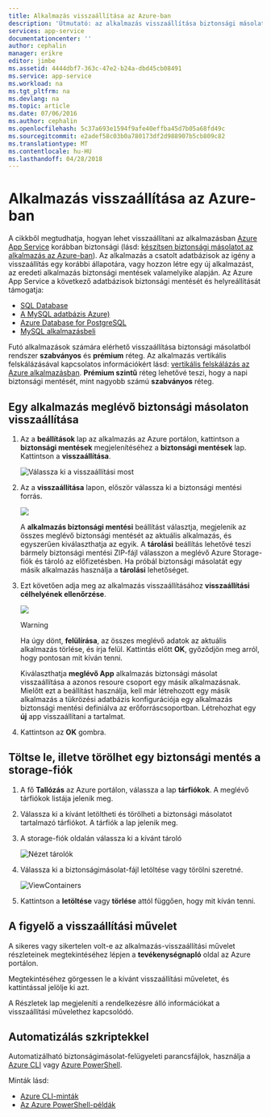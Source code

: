 ```yaml
---
title: Alkalmazás visszaállítása az Azure-ban
description: 'Útmutató: az alkalmazás visszaállítása biztonsági másolatból.'
services: app-service
documentationcenter: ''
author: cephalin
manager: erikre
editor: jimbe
ms.assetid: 4444dbf7-363c-47e2-b24a-dbd45cb08491
ms.service: app-service
ms.workload: na
ms.tgt_pltfrm: na
ms.devlang: na
ms.topic: article
ms.date: 07/06/2016
ms.author: cephalin
ms.openlocfilehash: 5c37a693e1594f9afe40effba45d7b05a68fd49c
ms.sourcegitcommit: e2adef58c03b0a780173df2d988907b5cb809c82
ms.translationtype: MT
ms.contentlocale: hu-HU
ms.lasthandoff: 04/28/2018
---
```

# <a name="restore-an-app-in-azure"></a>Alkalmazás visszaállítása az Azure-ban
A cikkből megtudhatja, hogyan lehet visszaállítani az alkalmazásban [Azure App Service](../app-service/app-service-web-overview.md) korábban biztonsági (lásd: [készítsen biztonsági másolatot az alkalmazás az Azure-ban](web-sites-backup.md)). Az alkalmazás a csatolt adatbázisok az igény a visszaállítás egy korábbi állapotára, vagy hozzon létre egy új alkalmazást, az eredeti alkalmazás biztonsági mentések valamelyike alapján. Az Azure App Service a következő adatbázisok biztonsági mentését és helyreállítását támogatja:
- [SQL Database](https://azure.microsoft.com/services/sql-database/)
- [A MySQL adatbázis Azure)](https://azure.microsoft.com/services/mysql)
- [Azure Database for PostgreSQL](https://azure.microsoft.com/services/postgres)
- [MySQL alkalmazásbeli](https://blogs.msdn.microsoft.com/appserviceteam/2017/03/06/announcing-general-availability-for-mysql-in-app)

Futó alkalmazások számára elérhető visszaállítása biztonsági másolatból rendszer **szabványos** és **prémium** réteg. Az alkalmazás vertikális felskálázásával kapcsolatos információkért lásd: [vertikális felskálázás az Azure alkalmazásban](web-sites-scale.md). **Prémium szintű** réteg lehetővé teszi, hogy a napi biztonsági mentését, mint nagyobb számú **szabványos** réteg.

<a name="PreviousBackup"></a>

## <a name="restore-an-app-from-an-existing-backup"></a>Egy alkalmazás meglévő biztonsági másolaton visszaállítása
1. Az a **beállítások** lap az alkalmazás az Azure portálon, kattintson a **biztonsági mentések** megjelenítéséhez a **biztonsági mentések** lap. Kattintson a **visszaállítása**.
   
    ![Válassza ki a visszaállítási most][ChooseRestoreNow]
2. Az a **visszaállítása** lapon, először válassza ki a biztonsági mentési forrás.
   
    ![](./media/web-sites-restore/021ChooseSource1.png)
   
    A **alkalmazás biztonsági mentési** beállítást választja, megjelenik az összes meglévő biztonsági mentését az aktuális alkalmazás, és egyszerűen kiválaszthatja az egyik.
    A **tárolási** beállítás lehetővé teszi bármely biztonsági mentési ZIP-fájl válasszon a meglévő Azure Storage-fiók és tároló az előfizetésben.
    Ha próbál biztonsági másolatát egy másik alkalmazás használja a **tárolási** lehetőséget.
3. Ezt követően adja meg az alkalmazás visszaállításához **visszaállítási célhelyének ellenőrzése**.
   
    ![](./media/web-sites-restore/022ChooseDestination1.png)
   
   > [!WARNING]
   > Ha úgy dönt, **felülírása**, az összes meglévő adatok az aktuális alkalmazás törlése, és írja felül. Kattintás előtt **OK**, győződjön meg arról, hogy pontosan mit kíván tenni.
   > 
   > 
   
    Kiválaszthatja **meglévő App** alkalmazás biztonsági másolat visszaállítása a azonos resoure csoport egy másik alkalmazásnak. Mielőtt ezt a beállítást használja, kell már létrehozott egy másik alkalmazás a tükrözési adatbázis konfigurációja egy alkalmazás biztonsági mentési definiálva az erőforráscsoportban. Létrehozhat egy **új** app visszaállítani a tartalmat.

4. Kattintson az **OK** gombra.

<a name="StorageAccount"></a>

## <a name="download-or-delete-a-backup-from-a-storage-account"></a>Töltse le, illetve törölhet egy biztonsági mentés a storage-fiók
1. A fő **Tallózás** az Azure portálon, válassza a lap **tárfiókok**. A meglévő tárfiókok listája jelenik meg.
2. Válassza ki a kívánt letöltheti és törölheti a biztonsági másolatot tartalmazó tárfiókot. A tárfiók a lap jelenik meg.
3. A storage-fiók oldalán válassza ki a kívánt tároló
   
    ![Nézet tárolók][ViewContainers]
4. Válassza ki a biztonságimásolat-fájl letöltése vagy törölni szeretné.
   
    ![ViewContainers](./media/web-sites-restore/03ViewFiles.png)
5. Kattintson a **letöltése** vagy **törlése** attól függően, hogy mit kíván tenni.  

<a name="OperationLogs"></a>

## <a name="monitor-a-restore-operation"></a>A figyelő a visszaállítási művelet
A sikeres vagy sikertelen volt-e az alkalmazás-visszaállítási művelet részleteinek megtekintéséhez lépjen a **tevékenységnapló** oldal az Azure portálon.  
 

Megtekintéséhez görgessen le a kívánt visszaállítási műveletet, és kattintással jelölje ki azt.

A Részletek lap megjeleníti a rendelkezésre álló információkat a visszaállítási művelethez kapcsolódó.

## <a name="automate-with-scripts"></a>Automatizálás szkriptekkel

Automatizálható biztonságimásolat-felügyeleti parancsfájlok, használja a [Azure CLI](/cli/azure/install-azure-cli) vagy [Azure PowerShell](/powershell/azure/overview).

Minták lásd:

- [Azure CLI-minták](app-service-cli-samples.md)
- [Az Azure PowerShell-példák](app-service-powershell-samples.md)

<!-- ## Next Steps
You can backup and restore App Service apps using REST API. -->


<!-- IMAGES -->
[ChooseRestoreNow]: ./media/web-sites-restore/02ChooseRestoreNow1.png
[ViewContainers]: ./media/web-sites-restore/03ViewContainers.png
